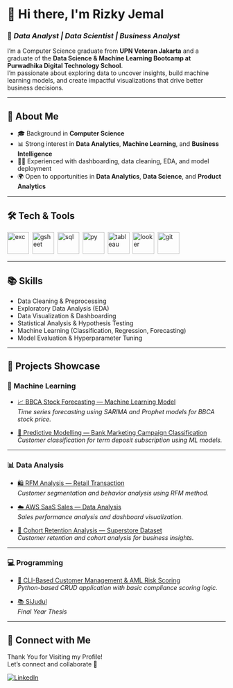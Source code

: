 # 👋 Hi there, I'm Rizky Jemal

### 🧠 *Data Analyst | Data Scientist | Business Analyst*

I’m a Computer Science graduate from **UPN Veteran Jakarta** and a graduate of the **Data Science & Machine Learning Bootcamp at Purwadhika Digital Technology School**.  
I’m passionate about exploring data to uncover insights, build machine learning models, and create impactful visualizations that drive better business decisions.

---

## 🚀 About Me
- 🎓 Background in **Computer Science**  
- 📊 Strong interest in **Data Analytics**, **Machine Learning**, and **Business Intelligence**  
- 🧑‍💻 Experienced with dashboarding, data cleaning, EDA, and model deployment  
- 🌍 Open to opportunities in **Data Analytics**, **Data Science**, and **Product Analytics**

---

## 🛠️ Tech & Tools

<img src="https://www.svgrepo.com/show/373590/excel2.svg" alt="exc" width="50"/>&nbsp;
<img src="https://trifacta-cms-assets.s3.us-west-2.amazonaws.com/3rd-party/logos/GoogleSheets_ConnectorLogo.png" alt="gsheet" width="50"/>&nbsp;
<img src="https://www.svgrepo.com/show/221326/mysql.svg" alt="sql" width="50"/>&nbsp;
<img src="https://www.svgrepo.com/show/374016/python.svg" alt="py" width="50"/>&nbsp;
<img src="https://www.svgrepo.com/show/354428/tableau-icon.svg" alt="tableau" width="50"/>&nbsp;
<img src="https://www.svgrepo.com/show/354011/looker.svg" alt="looker" width="50"/>&nbsp;
<img src="https://www.svgrepo.com/show/512317/github-142.svg" alt="git" width="50"/>&nbsp;

---

## 📚 Skills
- Data Cleaning & Preprocessing  
- Exploratory Data Analysis (EDA)  
- Data Visualization & Dashboarding  
- Statistical Analysis & Hypothesis Testing  
- Machine Learning (Classification, Regression, Forecasting)  
- Model Evaluation & Hyperparameter Tuning

---

## 📂 Projects Showcase

### 🤖 Machine Learning
- [📈 BBCA Stock Forecasting — Machine Learning Model](https://github.com/Rizkyjemal/BBCA-Stock-Forecasting---Machine-Learning-Model)  
  *Time series forecasting using SARIMA and Prophet models for BBCA stock price.*

- [🏦 Predictive Modelling — Bank Marketing Campaign Classification](https://github.com/Rizkyjemal/Predictive-Modelling---Bank-Marketing-Campaign-Classification-)  
  *Customer classification for term deposit subscription using ML models.*

---

### 📊 Data Analysis
- [🛍️ RFM Analysis — Retail Transaction](https://github.com/Rizkyjemal/RFM-Analysis---Retail-Transaction)  
  *Customer segmentation and behavior analysis using RFM method.*

- [☁️ AWS SaaS Sales — Data Analysis](https://github.com/Rizkyjemal/Data-Analysis---AWS-Saas-Sales-)  
  *Sales performance analysis and dashboard visualization.*

- [📆 Cohort Retention Analysis — Superstore Dataset](https://github.com/Rizkyjemal/Cohort-Retention-Analysis---Dataset-Superstore)  
  *Customer retention and cohort analysis for business insights.*

---

### 💻 Programming
- [🧾 CLI-Based Customer Management & AML Risk Scoring](https://github.com/Rizkyjemal/CRUD-Application---CLI-BASED-CUSTOMER-MANAGEMENT-AML-RISK-SCORING-)  
  *Python-based CRUD application with basic compliance scoring logic.*

- [📚 SiJudul](https://github.com/Rizkyjemal/SiJudul)  
  *Final Year Thesis*


---

## 🧭 Connect with Me
Thank You for Visiting my Profile!  
Let’s connect and collaborate 🤝

[![LinkedIn](https://img.shields.io/badge/LinkedIn-Connect-blue?style=for-the-badge&logo=linkedin)](https://www.linkedin.com/in/rizkyjemalsafryan/)

